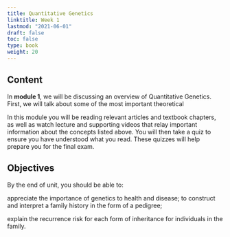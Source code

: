 ```yaml
---
title: Quantitative Genetics
linktitle: Week 1
lastmod: "2021-06-01"
draft: false  
toc: false  
type: book  
weight: 20
---
```


## Content

In **module 1**, we will be discussing an overview of Quantitative Genetics. First, we will talk about some of the most important theoretical 


In this module you will be reading relevant articles and textbook chapters, as well as watch lecture and supporting videos that relay important information about the concepts listed above. You will then take a quiz to ensure you have understood what you read. These quizzes will help prepare you for the final exam.

## Objectives

By the end of unit, you should be able to:

appreciate the importance of genetics to health and disease; to construct and interpret a family history in the form of a pedigree; 

explain the recurrence risk for each form of inheritance for individuals in the family. 



